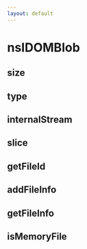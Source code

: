 ```yaml
---
layout: default
---
```


# nsIDOMBlob #

## size ##

## type ##

## internalStream ##

## slice ##

## getFileId ##

## addFileInfo ##

## getFileInfo ##

## isMemoryFile ##
